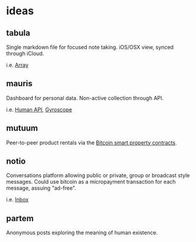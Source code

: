 # ideas

## tabula

Single markdown file for focused note taking. iOS/OSX view, synced through iCloud.

i.e. [Array](https://dribbble.com/maxvoltar/projects/221895-Array)

## mauris

Dashboard for personal data. Non-active collection through API.

i.e. [Human API](http://humanapi.co/), [Gyroscope](https://gyrosco.pe/)

## mutuum

Peer-to-peer product rentals via the [Bitcoin smart property contracts](https://en.bitcoin.it/wiki/Smart_Property).

## notio

Conversations platform allowing public or private, group or broadcast style messages. Could use bitcoin as a micropayment transaction for each message, assuing "ad-free".

i.e. [Inbox](https://www.inboxapp.com)

## partem

Anonymous posts exploring the meaning of human existence.
